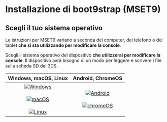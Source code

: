 # Installazione di boot9strap (MSET9)

## Scegli il tuo sistema operativo

Le istruzioni per MSET9 variano a seconda del computer, del telefono o del tablet **che si sta utilizzando per modificare la console**.

Scegli il sistema operativo del dispositivo **che utilizzerai per modificare la console**. Il dispositivo avrà bisogno di un modo per leggere e scrivere i file sulla scheda SD del 3DS.

|                                                                                                      Windows, macOS, Linux                                                                                                     |                                                                            Android, ChromeOS                                                                           |
| :----------------------------------------------------------------------------------------------------------------------------------------------------------------------------------------------------------------------------: | :--------------------------------------------------------------------------------------------------------------------------------------------------------------------: |
| [![Windows](/images/windows.png)](installing-boot9strap-\(mset9-cli\)) <br><br> [![macOS](/images/macos.png)](installing-boot9strap-\(mset9-cli\)) <br><br> [![Linux](/images/linux.png)](installing-boot9strap-\(mset9-cli\)) | [![Android](/images/android.png)](installing-boot9strap-\(mset9-play-store\)) <br><br> [![chromeOS](/images/chromeos.png)](installing-boot9strap-\(mset9-play-store\)) |
